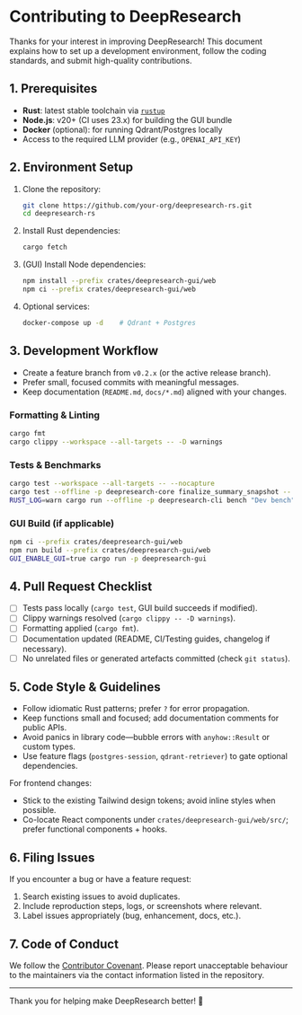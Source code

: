 # Contributing to DeepResearch

Thanks for your interest in improving DeepResearch! This document explains how to set up a development environment, follow the coding standards, and submit high-quality contributions.

## 1. Prerequisites

- **Rust**: latest stable toolchain via [`rustup`](https://rustup.rs)
- **Node.js**: v20+ (CI uses 23.x) for building the GUI bundle
- **Docker** (optional): for running Qdrant/Postgres locally
- Access to the required LLM provider (e.g., `OPENAI_API_KEY`)

## 2. Environment Setup

1. Clone the repository:
   ```bash
   git clone https://github.com/your-org/deepresearch-rs.git
   cd deepresearch-rs
   ```
2. Install Rust dependencies:
   ```bash
   cargo fetch
   ```
3. (GUI) Install Node dependencies:
   ```bash
   npm install --prefix crates/deepresearch-gui/web
   npm ci --prefix crates/deepresearch-gui/web
   ```
4. Optional services:
   ```bash
   docker-compose up -d    # Qdrant + Postgres
   ```

## 3. Development Workflow

- Create a feature branch from `v0.2.x` (or the active release branch).
- Prefer small, focused commits with meaningful messages.
- Keep documentation (`README.md`, `docs/*.md`) aligned with your changes.

### Formatting & Linting
```bash
cargo fmt
cargo clippy --workspace --all-targets -- -D warnings
```

### Tests & Benchmarks
```bash
cargo test --workspace --all-targets -- --nocapture
cargo test --offline -p deepresearch-core finalize_summary_snapshot -- --nocapture
RUST_LOG=warn cargo run --offline -p deepresearch-cli bench "Dev bench" --sessions 8 --concurrency 4 --format json
```

### GUI Build (if applicable)
```bash
npm ci --prefix crates/deepresearch-gui/web
npm run build --prefix crates/deepresearch-gui/web
GUI_ENABLE_GUI=true cargo run -p deepresearch-gui
```

## 4. Pull Request Checklist

- [ ] Tests pass locally (`cargo test`, GUI build succeeds if modified).
- [ ] Clippy warnings resolved (`cargo clippy -- -D warnings`).
- [ ] Formatting applied (`cargo fmt`).
- [ ] Documentation updated (README, CI/Testing guides, changelog if necessary).
- [ ] No unrelated files or generated artefacts committed (check `git status`).

## 5. Code Style & Guidelines

- Follow idiomatic Rust patterns; prefer `?` for error propagation.
- Keep functions small and focused; add documentation comments for public APIs.
- Avoid panics in library code—bubble errors with `anyhow::Result` or custom types.
- Use feature flags (`postgres-session`, `qdrant-retriever`) to gate optional dependencies.

For frontend changes:
- Stick to the existing Tailwind design tokens; avoid inline styles when possible.
- Co-locate React components under `crates/deepresearch-gui/web/src/`; prefer functional components + hooks.

## 6. Filing Issues

If you encounter a bug or have a feature request:
1. Search existing issues to avoid duplicates.
2. Include reproduction steps, logs, or screenshots where relevant.
3. Label issues appropriately (bug, enhancement, docs, etc.).

## 7. Code of Conduct

We follow the [Contributor Covenant](https://www.contributor-covenant.org/). Please report unacceptable behaviour to the maintainers via the contact information listed in the repository.

---

Thank you for helping make DeepResearch better! 🙌
